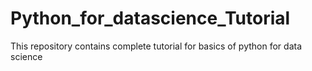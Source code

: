 # Python_for_datascience_Tutorial
This repository contains complete tutorial for basics of python for data science
